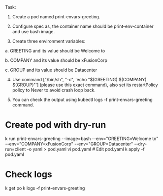 Task:
1. Create a pod named print-envars-greeting.

2. Configure spec as, the container name should be print-env-container and use bash image.

3. Create three environment variables:

a. GREETING and its value should be Welcome to

b. COMPANY and its value should be xFusionCorp

c. GROUP and its value should be Datacenter

4. Use command ["/bin/sh", "-c", 'echo "$(GREETING) $(COMPANY) $(GROUP)"'] (please use this exact command), also set its restartPolicy policy to Never to avoid crash loop back.

5. You can check the output using kubectl logs -f print-envars-greeting command.

# Create pod with dry-run
k run print-envars-greeting --image=bash --env="GREETING=Welcome to" --env="COMPANY=xFusionCorp" --env="GROUP=Datacenter" --dry-run=client -o yaml > pod.yaml
vi pod.yaml # Edit pod.yaml
k apply -f pod.yaml

# Check logs
k get po
k logs -f print-envars-greeting